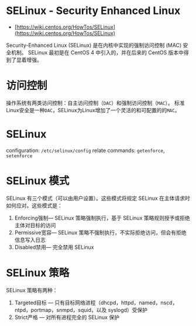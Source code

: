 SELinux - Security Enhanced Linux
=============

* [https://wiki.centos.org/HowTos/SELinux](https://wiki.centos.org/HowTos/SELinux)


Security-Enhanced Linux (SELinux) 是在内核中实现的强制访问控制 (MAC) 安全机制。
SELinux 最初是在 CentOS 4 中引入的，并在后来的 CentOS 版本中得到了显着增强。

# 访问控制

操作系统有两类访问控制：自主访问控制（`DAC`）和强制访问控制（`MAC`）。
标准Linux安全是一种`DAC`，SELinux为Linux增加了一个灵活的和可配置的的`MAC`。

# SELinux 

configuration: `/etc/selinux/config`
relate commands: `getenforce`, `setenforce`

# SELinux 模式

SELinux 有三个模式（可以由用户设置）。这些模式将规定 SELinux 在主体请求时如何应对。这些模式是：

1. Enforcing强制— SELinux 策略强制执行，基于 SELinux 策略规则授予或拒绝主体对目标的访问
2. Permissive宽容— SELinux 策略不强制执行，不实际拒绝访问，但会有拒绝信息写入日志
3. Disabled禁用— 完全禁用 SELinux

# SELinux 策略 

SELinux 策略有两种：

1. Targeted目标 — 只有目标网络进程（dhcpd，httpd，named，nscd，ntpd，portmap，snmpd，squid，以及 syslogd）受保护
2. Strict严格 — 对所有进程完全的 SELinux 保护
